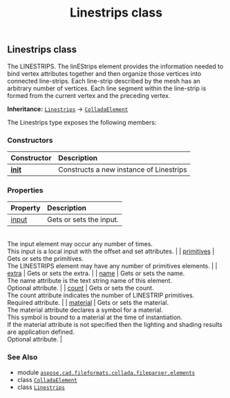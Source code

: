 ﻿---
title: Linestrips class
second_title: Aspose.CAD for Python via .NET API References
description: 
type: docs
weight: 670
url: /python-net/aspose.cad.fileformats.collada.fileparser.elements/linestrips/
is_root: false
---

## Linestrips class

The LINESTRIPS.
The linEStrips element provides the information needed to bind vertex attributes together and then organize those vertices into connected line-strips.
Each line-strip described by the mesh has an arbitrary number of vertices.
Each line segment within the line-strip is formed from the current vertex and the preceding vertex.



**Inheritance:** [`Linestrips`](/cad/python-net/aspose.cad.fileformats.collada.fileparser.elements/linestrips) → 
[`ColladaElement`](/cad/python-net/aspose.cad.fileformats.collada.fileparser.elements/colladaelement)



The Linestrips type exposes the following members:

### Constructors
| Constructor | Description |
| :- | :- |
| [__init__](/cad/python-net/aspose.cad.fileformats.collada.fileparser.elements/linestrips/__init__/#) | Constructs a new instance of Linestrips |


### Properties
| Property | Description |
| :- | :- |
| [input](/cad/python-net/aspose.cad.fileformats.collada.fileparser.elements/linestrips/input) | Gets or sets the input.<br/>The input element may occur any number of times.<br/>This input is a local input with the offset and set attributes. |
| [primitives](/cad/python-net/aspose.cad.fileformats.collada.fileparser.elements/linestrips/primitives) | Gets or sets the primitives.<br/>The LINESTRIPS element may have any number of primitives elements. |
| [extra](/cad/python-net/aspose.cad.fileformats.collada.fileparser.elements/linestrips/extra) | Gets or sets the extra. |
| [name](/cad/python-net/aspose.cad.fileformats.collada.fileparser.elements/linestrips/name) | Gets or sets the name.<br/>The name attribute is the text string name of this element.<br/>Optional attribute. |
| [count](/cad/python-net/aspose.cad.fileformats.collada.fileparser.elements/linestrips/count) | Gets or sets the count.<br/>The count attribute indicates the number of LINESTRIP primitives.<br/>Required attribute. |
| [material](/cad/python-net/aspose.cad.fileformats.collada.fileparser.elements/linestrips/material) | Gets or sets the material.<br/>The material attribute declares a symbol for a material.<br/>This symbol is bound to a material at the time of instantiation.<br/>If the material attribute is not specified then the lighting and shading results are application defined.<br/>Optional attribute. |



### See Also
* module [`aspose.cad.fileformats.collada.fileparser.elements`](..)
* class [`ColladaElement`](/cad/python-net/aspose.cad.fileformats.collada.fileparser.elements/colladaelement)
* class [`Linestrips`](/cad/python-net/aspose.cad.fileformats.collada.fileparser.elements/linestrips)
